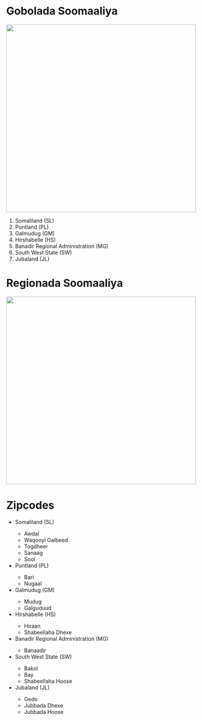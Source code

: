 # Gobolada Soomaaliya
<p align="center">
	<img src="https://raw.githubusercontent.com/abdulnsheikh/boostada/main/images/states.jpeg" width="100%" height="500"/>
</p>

<ol>
	<li>Somaliland (SL)</li>
	<li>Puntland (PL)</li>
	<li>Galmudug (GM)</li>
	<li>Hirshabelle (HS) </li>
	<li>Banadir Regional Administration (MG)</li>
	<li>South West State (SW)</li>
	<li>Jubaland (JL)</li>
</ol>

# Regionada Soomaaliya
<p align="center">
	<img src="https://raw.githubusercontent.com/abdulnsheikh/boostada/main/images/regions.webp" width="100%" height="500"/>
</p>


# Zipcodes

<ul>
	<li>Somaliland (SL)</li>
	<ul>
		<li>Awdal</li>
		<li>Waqooyi Galbeed</li>
		<li>Togdheer</li>
		<li>Sanaag </li>
		<li>Sool </li>
	</ul>
	<li>Puntland (PL)</li>
	<ul>
		<li>Bari</li>
		<li>Nugaal</li>
	</ul>
	<li>Galmudug (GM)</li>
	<ul>
		<li>Mudug</li>
		<li>Galguduud</li>
	</ul>
	<li>Hirshabelle (HS)</li>
	<ul>
		<li>Hiraan</li>
		<li>Shabeellaha Dhexe</li>
	</ul>
	<li>Banadir Regional Administration (MG)</li>
	<ul>
		<li>Banaadir</li>
	</ul>
	<li>South West State (SW)</li>
	<ul>
		<li>Bakol</li>
		<li>Bay</li>
		<li>Shabeellaha Hoose</li>
	</ul>
	<li>Jubaland (JL)</li>
	<ul>
		<li>Gedo</li>
		<li>Jubbada Dhexe</li>
		<li>Jubbada Hoose</li>
	</ul>
</ul>
 